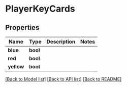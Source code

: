 # PlayerKeyCards

## Properties
Name | Type | Description | Notes
------------ | ------------- | ------------- | -------------
**blue** | **bool** |  | 
**red** | **bool** |  | 
**yellow** | **bool** |  | 

[[Back to Model list]](../README.md#documentation-for-models) [[Back to API list]](../README.md#documentation-for-api-endpoints) [[Back to README]](../README.md)


